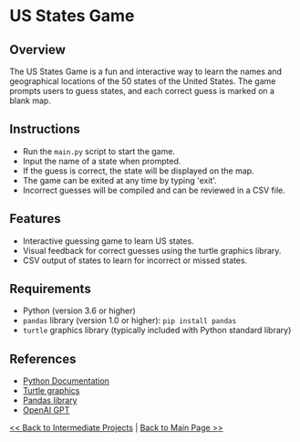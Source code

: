 # US States Game

## Overview
The US States Game is a fun and interactive way to learn the names and geographical locations of the 50 states of the United States. The game prompts users to guess states, and each correct guess is marked on a blank map.

## Instructions
- Run the `main.py` script to start the game.
- Input the name of a state when prompted.
- If the guess is correct, the state will be displayed on the map.
- The game can be exited at any time by typing 'exit'.
- Incorrect guesses will be compiled and can be reviewed in a CSV file.

## Features
- Interactive guessing game to learn US states.
- Visual feedback for correct guesses using the turtle graphics library.
- CSV output of states to learn for incorrect or missed states.

## Requirements
- Python (version 3.6 or higher)
- `pandas` library (version 1.0 or higher): `pip install pandas`
- `turtle` graphics library (typically included with Python standard library)

## References
- [Python Documentation](https://docs.python.org/3/)
- [Turtle graphics](https://docs.python.org/3/library/turtle.html)
- [Pandas library](https://pandas.pydata.org/)
- [OpenAI GPT](https://www.openai.com/)

[<< Back to Intermediate Projects](https://github.com/ErkanHatipoglu/100-days-of-code/tree/main/intermediate_projects) | [Back to Main Page >>](https://github.com/ErkanHatipoglu/100-days-of-code)
